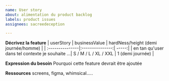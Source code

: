 ```yaml
---
name: User story
about: alimentation du product backlog
labels: product issues
assignees: sacreedeception

---
```


**Décrivez la feature**
| userStory  | businessValue | hardNess/height (demi journée/homme) |
| :---------------|:---------------:| -----:|
| en tan qu'user dans tel contexte je souhaite ...| S / M / L / XL / XXL | 1 (demi journée) |

**Expression du besoin**
Pourquoi cette feature devrait être ajoutée

**Ressources**
screens, figma, whimsical.....
